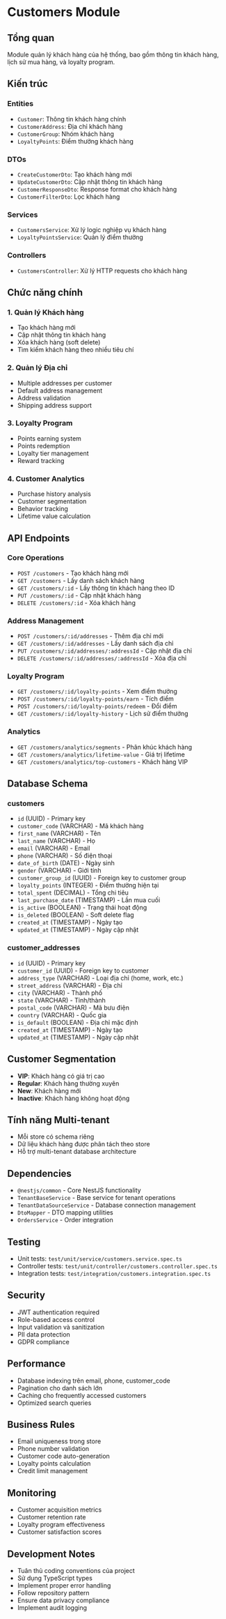# Customers Module

## Tổng quan

Module quản lý khách hàng của hệ thống, bao gồm thông tin khách hàng, lịch sử mua hàng, và loyalty program.

## Kiến trúc

### Entities

- `Customer`: Thông tin khách hàng chính
- `CustomerAddress`: Địa chỉ khách hàng
- `CustomerGroup`: Nhóm khách hàng
- `LoyaltyPoints`: Điểm thưởng khách hàng

### DTOs

- `CreateCustomerDto`: Tạo khách hàng mới
- `UpdateCustomerDto`: Cập nhật thông tin khách hàng
- `CustomerResponseDto`: Response format cho khách hàng
- `CustomerFilterDto`: Lọc khách hàng

### Services

- `CustomersService`: Xử lý logic nghiệp vụ khách hàng
- `LoyaltyPointsService`: Quản lý điểm thưởng

### Controllers

- `CustomersController`: Xử lý HTTP requests cho khách hàng

## Chức năng chính

### 1. Quản lý Khách hàng

- Tạo khách hàng mới
- Cập nhật thông tin khách hàng
- Xóa khách hàng (soft delete)
- Tìm kiếm khách hàng theo nhiều tiêu chí

### 2. Quản lý Địa chỉ

- Multiple addresses per customer
- Default address management
- Address validation
- Shipping address support

### 3. Loyalty Program

- Points earning system
- Points redemption
- Loyalty tier management
- Reward tracking

### 4. Customer Analytics

- Purchase history analysis
- Customer segmentation
- Behavior tracking
- Lifetime value calculation

## API Endpoints

### Core Operations

- `POST /customers` - Tạo khách hàng mới
- `GET /customers` - Lấy danh sách khách hàng
- `GET /customers/:id` - Lấy thông tin khách hàng theo ID
- `PUT /customers/:id` - Cập nhật khách hàng
- `DELETE /customers/:id` - Xóa khách hàng

### Address Management

- `POST /customers/:id/addresses` - Thêm địa chỉ mới
- `GET /customers/:id/addresses` - Lấy danh sách địa chỉ
- `PUT /customers/:id/addresses/:addressId` - Cập nhật địa chỉ
- `DELETE /customers/:id/addresses/:addressId` - Xóa địa chỉ

### Loyalty Program

- `GET /customers/:id/loyalty-points` - Xem điểm thưởng
- `POST /customers/:id/loyalty-points/earn` - Tích điểm
- `POST /customers/:id/loyalty-points/redeem` - Đổi điểm
- `GET /customers/:id/loyalty-history` - Lịch sử điểm thưởng

### Analytics

- `GET /customers/analytics/segments` - Phân khúc khách hàng
- `GET /customers/analytics/lifetime-value` - Giá trị lifetime
- `GET /customers/analytics/top-customers` - Khách hàng VIP

## Database Schema

### customers

- `id` (UUID) - Primary key
- `customer_code` (VARCHAR) - Mã khách hàng
- `first_name` (VARCHAR) - Tên
- `last_name` (VARCHAR) - Họ
- `email` (VARCHAR) - Email
- `phone` (VARCHAR) - Số điện thoại
- `date_of_birth` (DATE) - Ngày sinh
- `gender` (VARCHAR) - Giới tính
- `customer_group_id` (UUID) - Foreign key to customer group
- `loyalty_points` (INTEGER) - Điểm thưởng hiện tại
- `total_spent` (DECIMAL) - Tổng chi tiêu
- `last_purchase_date` (TIMESTAMP) - Lần mua cuối
- `is_active` (BOOLEAN) - Trạng thái hoạt động
- `is_deleted` (BOOLEAN) - Soft delete flag
- `created_at` (TIMESTAMP) - Ngày tạo
- `updated_at` (TIMESTAMP) - Ngày cập nhật

### customer_addresses

- `id` (UUID) - Primary key
- `customer_id` (UUID) - Foreign key to customer
- `address_type` (VARCHAR) - Loại địa chỉ (home, work, etc.)
- `street_address` (VARCHAR) - Địa chỉ
- `city` (VARCHAR) - Thành phố
- `state` (VARCHAR) - Tỉnh/thành
- `postal_code` (VARCHAR) - Mã bưu điện
- `country` (VARCHAR) - Quốc gia
- `is_default` (BOOLEAN) - Địa chỉ mặc định
- `created_at` (TIMESTAMP) - Ngày tạo
- `updated_at` (TIMESTAMP) - Ngày cập nhật

## Customer Segmentation

- **VIP**: Khách hàng có giá trị cao
- **Regular**: Khách hàng thường xuyên
- **New**: Khách hàng mới
- **Inactive**: Khách hàng không hoạt động

## Tính năng Multi-tenant

- Mỗi store có schema riêng
- Dữ liệu khách hàng được phân tách theo store
- Hỗ trợ multi-tenant database architecture

## Dependencies

- `@nestjs/common` - Core NestJS functionality
- `TenantBaseService` - Base service for tenant operations
- `TenantDataSourceService` - Database connection management
- `DtoMapper` - DTO mapping utilities
- `OrdersService` - Order integration

## Testing

- Unit tests: `test/unit/service/customers.service.spec.ts`
- Controller tests: `test/unit/controller/customers.controller.spec.ts`
- Integration tests: `test/integration/customers.integration.spec.ts`

## Security

- JWT authentication required
- Role-based access control
- Input validation và sanitization
- PII data protection
- GDPR compliance

## Performance

- Database indexing trên email, phone, customer_code
- Pagination cho danh sách lớn
- Caching cho frequently accessed customers
- Optimized search queries

## Business Rules

- Email uniqueness trong store
- Phone number validation
- Customer code auto-generation
- Loyalty points calculation
- Credit limit management

## Monitoring

- Customer acquisition metrics
- Customer retention rate
- Loyalty program effectiveness
- Customer satisfaction scores

## Development Notes

- Tuân thủ coding conventions của project
- Sử dụng TypeScript types
- Implement proper error handling
- Follow repository pattern
- Ensure data privacy compliance
- Implement audit logging
